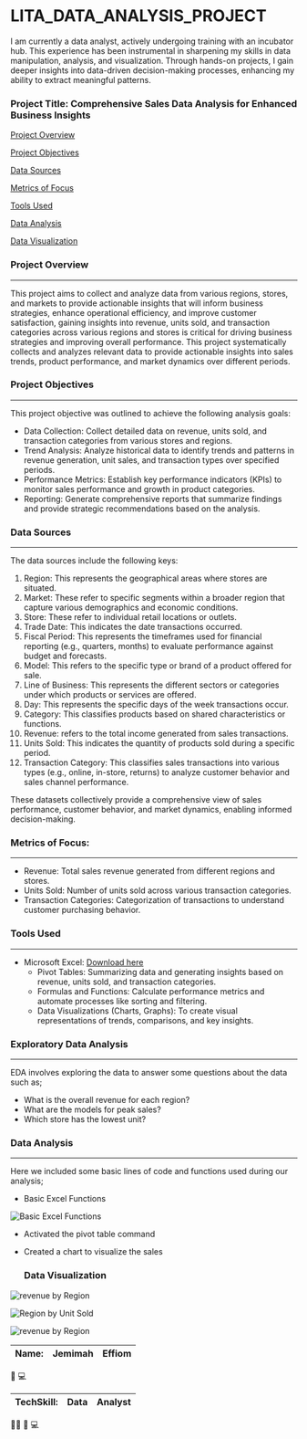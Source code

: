 # LITA_DATA_ANALYSIS_PROJECT
I am currently a data analyst, actively undergoing training with an incubator hub. This experience has been instrumental in sharpening my skills in data manipulation, analysis, and visualization. Through hands-on projects, I gain deeper insights into data-driven decision-making processes, enhancing my ability to extract meaningful patterns.

### Project Title: Comprehensive Sales Data Analysis for Enhanced Business Insights

[Project Overview](#project-overview)

[Project Objectives](#project-objectives)

[Data Sources](#data-sources)

[Metrics of Focus](#metrics-of-focus)

[Tools Used](#tools-used)

[Data Analysis](#data-analysis)

[Data Visualization](#data-visualization)

### Project Overview
-------
This project aims to collect and analyze data from various regions, stores, and markets to provide actionable insights that will inform business strategies, enhance operational efficiency, and improve customer satisfaction, gaining insights into revenue, units sold, and transaction categories across various regions and stores is critical for driving business strategies and improving overall performance. This project systematically collects and analyzes relevant data to provide actionable insights into sales trends, product performance, and market dynamics over different periods.

### Project Objectives
---------------
This project objective was outlined to achieve the following analysis goals:
 - Data Collection: Collect detailed data on revenue, units sold, and transaction categories from various stores and regions.
 - Trend Analysis: Analyze historical data to identify trends and patterns in revenue generation, unit sales, and transaction types over specified periods.
 - Performance Metrics: Establish key performance indicators (KPIs) to monitor sales performance and growth in product categories.
 - Reporting: Generate comprehensive reports that summarize findings and provide strategic recommendations based on the analysis.

### Data Sources
------
The data sources include the following keys:
1. Region: This represents the geographical areas where stores are situated. 
2. Market: These refer to specific segments within a broader region that capture various demographics and economic conditions. 
3. Store: These refer to individual retail locations or outlets.
4. Trade Date: This indicates the date transactions occurred.
5. Fiscal Period: This represents the timeframes used for financial reporting (e.g., quarters, months) to evaluate performance against budget and forecasts.
6. Model: This refers to the specific type or brand of a product offered for sale. 
7. Line of Business: This represents the different sectors or categories under which products or services are offered. 
8. Day: This represents the specific days of the week transactions occur. 
9. Category: This classifies products based on shared characteristics or functions.
10. Revenue: refers to the total income generated from sales transactions.
11. Units Sold: This indicates the quantity of products sold during a specific period.
12. Transaction Category: This classifies sales transactions into various types (e.g., online, in-store, returns) to analyze customer behavior and sales channel performance.

These datasets collectively provide a comprehensive view of sales performance, customer behavior, and market dynamics, enabling informed decision-making.

### Metrics of Focus:
-------
- Revenue: Total sales revenue generated from different regions and stores.
- Units Sold: Number of units sold across various transaction categories.
- Transaction Categories: Categorization of transactions to understand customer purchasing behavior.

### Tools Used
-------
 - Microsoft Excel: [Download here](https://www.microsoft.com/en-ng/)
    - Pivot Tables: Summarizing data and generating insights based on revenue, units sold, and transaction categories.
    - Formulas and Functions: Calculate performance metrics and automate processes like sorting and filtering.
    - Data Visualizations (Charts, Graphs): To create visual representations of trends, comparisons, and key insights. 

### Exploratory Data Analysis
--------
EDA involves exploring the data to answer some questions about the data such as;

- What is the overall revenue for each region?
- What are the models for peak sales?
- Which store has the lowest unit?

### Data Analysis
------
Here we included some basic lines of code and functions used during our analysis;

- Basic Excel Functions

![Basic Excel Functions](https://github.com/user-attachments/assets/ed061a10-47f6-4283-bbec-fea34512ad68)

- Activated the pivot table command
- Created a chart to visualize the sales

  ### Data Visualization
![revenue by Region](https://github.com/user-attachments/assets/942d1cfc-0572-480b-bfb8-82f03c45cf43)


![Region by Unit Sold](https://github.com/user-attachments/assets/b0b55e11-2c31-4770-9daa-a7d05684f3b5)

![revenue by Region](https://github.com/user-attachments/assets/7bda7a53-9e08-4511-b0a1-b1873208ae6c)





|Name:|Jemimah|Effiom|
|-----|-------|------|

🥇 💻

|TechSkill:|Data|Analyst|
|----------|----|-------|

👩‍💻 🤟 💻 


